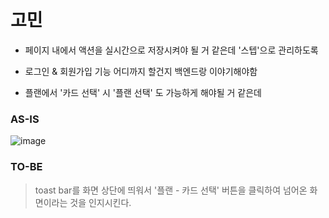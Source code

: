 
# 고민

- 페이지 내에서 액션을 실시간으로 저장시켜야 될 거 같은데 '스텝'으로 관리하도록

- 로그인 & 회원가입 기능 어디까지 할건지 백엔드랑 이야기해야함

- 플랜에서 '카드 선택' 시 '플랜 선택' 도 가능하게 해야될 거 같은데

### AS-IS
![image](https://github.com/user-attachments/assets/abaa27aa-f6d8-4b66-9b82-2f10e81474e4)

### TO-BE
> toast bar를 화면 상단에 띄워서 '플랜 - 카드 선택' 버튼을 클릭하여 넘어온 화면이라는 것을 인지시킨다.
